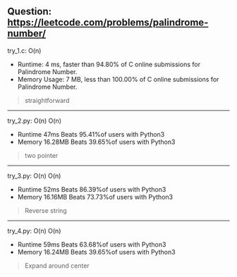Question: https://leetcode.com/problems/palindrome-number/
---

try_1.c: O(n)

* Runtime: 4 ms, faster than 94.80% of C online submissions for Palindrome Number.
* Memory Usage: 7 MB, less than 100.00% of C online submissions for Palindrome Number.

> straightforward

---

try_2.py: O(n) O(n)

* Runtime 47ms Beats 95.41%of users with Python3
* Memory 16.28MB Beats 39.65%of users with Python3

> two pointer

---

try_3.py: O(n) O(n)

* Runtime 52ms Beats 86.39%of users with Python3
* Memory 16.16MB Beats 73.73%of users with Python3

> Reverse string

---

try_4.py: O(n) O(n)

* Runtime 59ms Beats 63.68%of users with Python3
* Memory 16.24MB Beats 39.65%of users with Python3

> Expand around center
